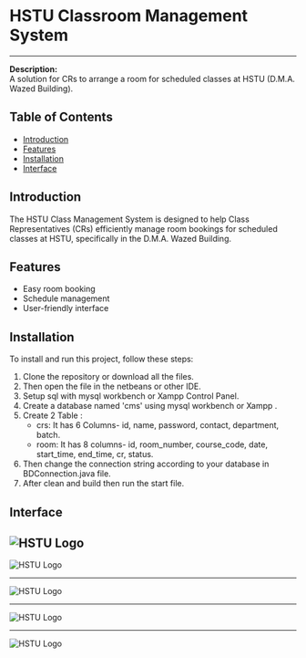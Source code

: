 # HSTU Classroom Management System
---

**Description:**  
A solution for CRs to arrange a room for scheduled classes at HSTU (D.M.A. Wazed Building).

## Table of Contents
- [Introduction](#introduction)
- [Features](#features)
- [Installation](#installation)
- [Interface](#interface)


## Introduction
The HSTU Class Management System is designed to help Class Representatives (CRs) efficiently manage room bookings for scheduled classes at HSTU, specifically in the D.M.A. Wazed Building.

## Features
- Easy room booking
- Schedule management
- User-friendly interface

## Installation
To install and run this project, follow these steps:

1. Clone the repository or download all the files.
2. Then open the file in the netbeans or other IDE.  
3. Setup sql with mysql workbench or Xampp Control Panel.
4. Create a database named 'cms' using mysql workbench or Xampp .
5. Create 2 Table :
   - crs: It has 6 Columns- id, name, password, contact, department, batch.
   - room: It has 8 columns- id, room_number, course_code, date, start_time, end_time, cr, status.
6. Then change the connection string according to your database in BDConnection.java file.
7. After clean and build then run the start file.

## Interface

![HSTU Logo](https://github.com/Sourav-121/HSTU-Classroom-Management-System/blob/main/Photos/Screenshot%202024-11-30%20103837.png)
---

![HSTU Logo](https://github.com/Sourav-121/HSTU-Classroom-Management-System/blob/main/Photos/Screenshot%202024-11-30%20103927.png)

---

![HSTU Logo](https://github.com/Sourav-121/HSTU-Classroom-Management-System/blob/main/Photos/Screenshot%202024-11-30%20104340.png)

---

![HSTU Logo](https://github.com/Sourav-121/HSTU-Classroom-Management-System/blob/main/Photos/Screenshot%202024-11-30%20104354.png)

---

![HSTU Logo](https://github.com/Sourav-121/HSTU-Classroom-Management-System/blob/main/Photos/Screenshot%202024-11-30%20104418.png)

